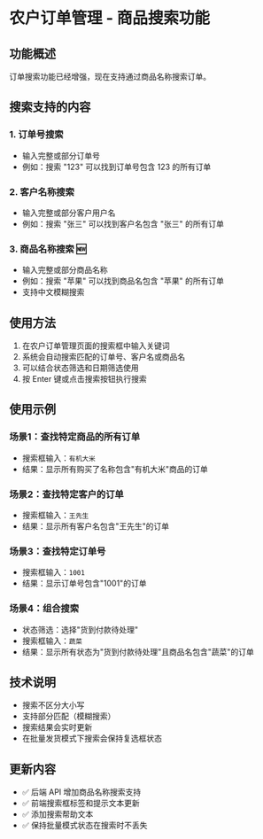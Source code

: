 # 农户订单管理 - 商品搜索功能

## 功能概述

订单搜索功能已经增强，现在支持通过商品名称搜索订单。

## 搜索支持的内容

### 1. 订单号搜索
- 输入完整或部分订单号
- 例如：搜索 "123" 可以找到订单号包含 123 的所有订单

### 2. 客户名称搜索
- 输入完整或部分客户用户名
- 例如：搜索 "张三" 可以找到客户名包含 "张三" 的所有订单

### 3. 商品名称搜索 🆕
- 输入完整或部分商品名称
- 例如：搜索 "苹果" 可以找到商品名包含 "苹果" 的所有订单
- 支持中文模糊搜索

## 使用方法

1. 在农户订单管理页面的搜索框中输入关键词
2. 系统会自动搜索匹配的订单号、客户名或商品名
3. 可以结合状态筛选和日期筛选使用
4. 按 Enter 键或点击搜索按钮执行搜索

## 使用示例

### 场景1：查找特定商品的所有订单
- 搜索框输入：`有机大米`
- 结果：显示所有购买了名称包含"有机大米"商品的订单

### 场景2：查找特定客户的订单
- 搜索框输入：`王先生`
- 结果：显示所有客户名包含"王先生"的订单

### 场景3：查找特定订单号
- 搜索框输入：`1001`
- 结果：显示订单号包含"1001"的订单

### 场景4：组合搜索
- 状态筛选：选择"货到付款待处理"
- 搜索框输入：`蔬菜`
- 结果：显示所有状态为"货到付款待处理"且商品名包含"蔬菜"的订单

## 技术说明

- 搜索不区分大小写
- 支持部分匹配（模糊搜索）
- 搜索结果会实时更新
- 在批量发货模式下搜索会保持复选框状态

## 更新内容

- ✅ 后端 API 增加商品名称搜索支持
- ✅ 前端搜索框标签和提示文本更新
- ✅ 添加搜索帮助文本
- ✅ 保持批量模式状态在搜索时不丢失 